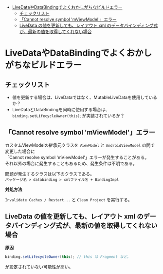 <!-- TOC START min:1 max:3 link:true asterisk:false update:true -->
- [LiveDataやDataBindingでよくおかしがちなビルドエラー](#livedataやdatabindingてよくおかしかちなヒルトエラー)
	- [チェックリスト](#チェックリスト)
	- [「Cannot resolve symbol 'mViewModel'」エラー](#cannot-resolve-symbol-mviewmodelエラー)
	- [LiveData の値を更新しても、レイアウト xml のデータバインディング式が、最新の値を取得してくれない場合](#livedata-の値を更新してもレイアウト-xml-のデータバインディング式が最新の値を取得してくれない場合)
<!-- TOC END -->


# LiveDataやDataBindingでよくおかしがちなビルドエラー

## チェックリスト

- 値を更新する場合は、LiveDataではなく、MutableLiveDataを使用しているか？
- LiveDataとDataBindingを同時に使用する場合は、`binding.setLifecycleOwner(this);`が実装されているか？


## 「Cannot resolve symbol 'mViewModel'」エラー

カスタムViewModelの継承元クラスを `ViewModel` と `AndroidViewModel` の間で変更した場合に  
「Cannot resolve symbol 'mViewModel'」エラーが発生することがある。  
それ以外の場合に発生することもあるため、発生条件は不明である。

問題が発生するクラスは以下のクラスである。  
`パッケージ名 > databinding > xmlファイル名 + BindingImpl`

**対処方法**

`Invalidate Caches / Restart...` と `Clean Project` を実行する。


## LiveData の値を更新しても、レイアウト xml のデータバインディング式が、最新の値を取得してくれない場合

**原因**

```java
binding.setLifecycleOwner(this); // this は Fragment など。
```

が設定されていない可能性が高い。
